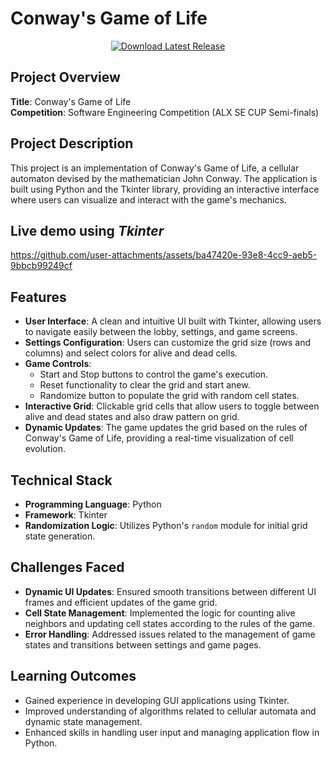 # Conway's Game of Life

<div align="center">
  <a href="https://github.com/Oxshady/dragons-game-of-life/releases/tag/v1.2">
    <img src="https://img.shields.io/badge/Download-Latest%20Release-blue" alt="Download Latest Release">
  </a>
</div>


## Project Overview
**Title**: Conway's Game of Life    
**Competition**: Software Engineering Competition (ALX SE CUP Semi-finals)

## Project Description
This project is an implementation of Conway's Game of Life, a cellular automaton devised by the mathematician John Conway. The application is built using Python and the Tkinter library, providing an interactive interface where users can visualize and interact with the game's mechanics.

## Live demo using ***Tkinter***
https://github.com/user-attachments/assets/ba47420e-93e8-4cc9-aeb5-9bbcb99249cf

## Features
- **User Interface**: A clean and intuitive UI built with Tkinter, allowing users to navigate easily between the lobby, settings, and game screens.
- **Settings Configuration**: Users can customize the grid size (rows and columns) and select colors for alive and dead cells.
- **Game Controls**: 
  - Start and Stop buttons to control the game's execution.
  - Reset functionality to clear the grid and start anew.
  - Randomize button to populate the grid with random cell states.
- **Interactive Grid**: Clickable grid cells that allow users to toggle between alive and dead states and also draw pattern on grid.
- **Dynamic Updates**: The game updates the grid based on the rules of Conway's Game of Life, providing a real-time visualization of cell evolution.

## Technical Stack
- **Programming Language**: Python
- **Framework**: Tkinter
- **Randomization Logic**: Utilizes Python's `random` module for initial grid state generation.

## Challenges Faced
- **Dynamic UI Updates**: Ensured smooth transitions between different UI frames and efficient updates of the game grid.
- **Cell State Management**: Implemented the logic for counting alive neighbors and updating cell states according to the rules of the game.
- **Error Handling**: Addressed issues related to the management of game states and transitions between settings and game pages.

## Learning Outcomes
- Gained experience in developing GUI applications using Tkinter.
- Improved understanding of algorithms related to cellular automata and dynamic state management.
- Enhanced skills in handling user input and managing application flow in Python.
